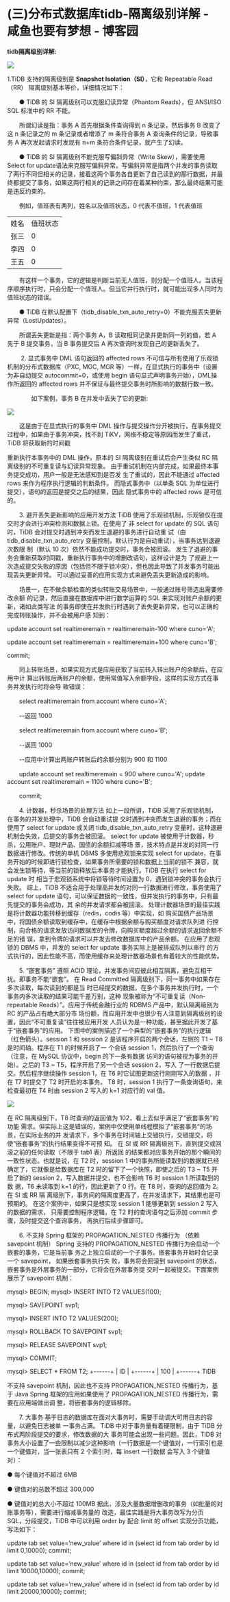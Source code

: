 

# (三)分布式数据库tidb-隔离级别详解 - 咸鱼也要有梦想 - 博客园

**tidb隔离级别详解:**

**![](assets/1599901829-cc3398d962de603b8e2a280e7b79b55e.png)**

1.TiDB 支持的隔离级别是 **Snapshot Isolation（SI）**，它和 Repeatable Read（RR） 隔离级别基本等价，详细情况如下：

　　● TiDB 的 SI 隔离级别可以克服幻读异常（Phantom Reads），但 ANSI/ISO SQL 标准中的 RR 不能。

　　所谓幻读是指：事务 A 首先根据条件查询得到 n 条记录，然后事务 B 改变了这 n 条记录之的 m 条记录或者增添了 m 条符合事务 A 查询条件的记录，导致事务 A 再次发起请求时发现有 n+m 条符合条件记录，就产生了幻读。

　　● TiDB 的 SI 隔离级别不能克服写偏斜异常（Write Skew），需要使用 Select for update语法来克服写偏斜异常。写偏斜异常是指两个并发的事务读取了两行不同但相关的记录，接着这两个事务各自更新了自己读到的那行数据，并最终都提交了事务，如果这两行相关的记录之间存在着某种约束，那么最终结果可能是违反约束的。

　　例如，值班表有两列，姓名以及值班状态，0 代表不值班，1 代表值班 

<table border="0"><tbody><tr><td>姓名</td><td>值班状态</td></tr><tr><td>张三</td><td>0</td></tr><tr><td>李四</td><td>0</td></tr><tr><td>王五</td><td>0</td></tr></tbody></table>

　　有这样一个事务，它的逻辑是判断当前无人值班，则分配一个值班人。当该程序顺序执行时，只会分配一个值班人。但当它并行执行时，就可能出现多人同时为值班状态的错误。

　　● TiDB 在默认配置下（tidb\_disable\_txn\_auto\_retry=0）不能克服丢失更新异常（LostUpdates）。

　　所谓丢失更新是指：两个事务 A，B 读取相同记录并更新同一列的值，若 A 先于 B 提交事务，当 B 事务提交后 A 再次查询时发现自己的更新丢失了。

　　 2. 显式事务中 DML 语句返回的 affected rows 不可信与所有使用了乐观锁机制的分布式数据库（PXC, MGC, MGR 等）一样，在显式执行的事务中（设置为非自动提交 autocommit=0，或使用 begin 语句显式声明事务开始），DML操作所返回的 affected rows 并不保证与最终提交事务时所影响的数据行数一致。

　　　　如下案例，事务 B 在并发中丢失了它的更新: 

![](assets/1599901829-fd4742bcdff2ff8f6893c421e9405164.png)

　　这是由于在显式执行的事务中 DML 操作与提交操作分开被执行，在事务提交过程中，如果由于事务冲突，找不到 TiKV，网络不稳定等原因而发生了重试，TiDB 将获取新的时间戳

重新执行本事务中的 DML 操作，原本的 SI 隔离级别在重试后会产生类似 RC 隔离级别的不可重复读与幻读异常现象。 由于重试机制在内部完成，如果最终本事务提交成功，用户一般是无法感知到是否发 生了重试的，因此不能通过 affected rows 来作为程序执行逻辑的判断条件。 而隐式事务中（以单条 SQL 为单位进行提交），语句的返回是提交之后的结果，因此 隐式事务中的 affected rows 是可信的。

　　3. 避开丢失更新影响的应用开发方法 TiDB 使用了乐观锁机制，乐观锁仅在提交时才会进行冲突检测和数据上锁。在使用了 非 select for update 的 SQL 语句时，TiDB 会对提交时遇到冲突而发生退避的事务进行自动重 试（由 tidb\_disable\_txn\_auto\_retry 变量控制，默认行为是自动重试），当事务达到退避次数限 制（默认 10 次）依然不能成功提交时，事务会被回滚。 发生了退避的事务会重新获取时间戳，重新执行事务中的增删改语句，这样设计是为 了规避上一次造成提交失败的原因（包括但不限于锁冲突），但也因此导致了并发事务可能出 现丢失更新异常。 可以通过妥善的应用实现方式来避免丢失更新造成的影响。

　　场景一，在不做余额检查的类似转账交易场景中，一般通过账号筛选出需要修改余额 的记录，然后直接在数据库中进行数学运算的 SQL 来实现对账户余额的更新，诸如此类写法 的事务即使在并发执行时遇到了丢失更新异常，也可以正确的完成转账操作，并不会被用户感 知到：

update account set realtimeremain = realtimeremain-100 where cuno='A';

update account set realtimeremain = realtimeremain+100 where cuno='B';

commit;

　　同上转账场景，如果实现方式是应用获取了当前转入转出账户的余额后，在应用中计 算出转账后两账户的余额，使用常值写入余额字段，这样的实现方式在事务并发执行时将会导 致错误：

　　select realtimeremain from account where cuno='A';

　　--返回 1000

　　select realtimeremain from account where cuno='B';

　　--返回 1000

　　--应用中计算出两账户转账后的余额分别为 900 和 1100

　　update account set realtimeremain = 900 where cuno='A'; update account set realtimeremain = 1100 where cuno='B';

　　commit;

　　4. 计数器，秒杀场景的处理方法 如上一段所讲，TiDB 采用了乐观锁机制，在事务的并发处理中，TiDB 会自动重试提 交时遇到冲突而发生退避的事务；而在使用了 select for update 或关闭 tidb\_disable\_txn\_auto\_retry 变量时，这种退避机制会失效，后提交的事务会被回滚。 select for update 被使用于计数器，秒杀，公用账户、理财产品、国债的余额扣减等场 景，技术特点是并发的对同一行数据进行修改。传统的单机 DBMS 多使用悲观锁来实现 select for update，在事务开始的时候即进行锁检查，如果事务所需要的锁和数据上当前的锁不 兼容，就会发生锁等待，等当前的锁释放后本事务才能执行。TiDB 在执行 select for update 时 相当于悲观锁系统中将锁等待时间设置为 0，遇到锁冲突的事务会执行失败。 综上，TiDB 不适合用于处理高并发的对同一行数据进行修改，事务使用了 select for update 语句，可以保证数据的一致性，但并发执行的事务中，只有最先提交的事务会成功，其 余的并发请求都会被回滚。 处理计数器场景的最佳实践是将计数器功能转移到缓存（redis，codis 等）中实现，如 购买国债产品场景中，将国债余额读取到缓存中，在缓存中根据余额与购买额度对请求队列进 行控制，向合格的请求发放访问数据库的令牌，向购买额度超过余额的请求返回余额不足的错 误，拿到令牌的请求可以并发去修改数据库中的产品余额。 在应用了悲观锁的 DBMS 中，并发的 select for update 事务实际上是被排成队列以串行 的方式执行的，因此性能不高，而使用缓存来处理计数器场景也有着较大的性能优势。

　　5. “嵌套事务” 遵照 ACID 理论，并发事务间应彼此相互隔离，避免互相干扰。即事务不能“嵌套”。 在 Read Committed 隔离级别下，同一事务中如果存在多次读取，每次读到的都是当 时已经提交的数据，在多个事务并发执行时，一个事务内多次读取的结果可能千差万别，这种 现象被称为“不可重复读（Non-repeatable Reads）”。应用于传统金融行业的 RDBMS 产品中，默认隔离级别为 RC 的产品占有绝大部分市 场份额，而应用开发中也很少有人注意到隔离级别的设置，因此“不可重复读”往往被应用开发 人员认为是一种功能，甚至据此开发了基于“嵌套事务”的应用。 下图中的案例描述了一个典型的“嵌套事务”的执行逻辑（红色箭头）。session 1 和 session 2 是该程序开启的两个会话，左侧的 T1 ~ T8 是时间轴。程序在 T1 的时候开启了一 个会话 session 1，然后执行了一个查询（注意，在 MySQL 协议中，begin 的下一条有数据 访问的语句被视为事务的开始）。之后的 T3 ~ T5，程序开启了另一个会话 session 2，写入 了一行数据后提交。然后程序继续操作 session 1，在 T6 时它试图更新这行刚刚写入的数据 ，并在 T7 时提交了 T2 时开启的本事务。 T8 时，session 1 执行了一条查询语句，来检查最初在 T4 时由 session 2 写入的 k=1 对应行的 val 值。

![](assets/1599901829-78866d4bfe021d9008fb7c7ca68fe92d.png)

在 RC 隔离级别下，T8 时查询的返回值为 102，看上去似乎满足了“嵌套事务”的功能 需求。但实际上这是错误的，案例中仅使用单线程模拟了“嵌套事务”的场景，在实际业务的并 发请求下，多个事务在时间轴上交错执行，交错提交，将使“嵌套事务”的执行结果变得不可预 知。 在 SI 或 RR 隔离级别下，直到提交或回滚之前的任何读取（不限于 tab1 表）所返回 的结果都对应事务开始的那个瞬间的一致性状态。也就是说，在 T2 时，session 1 中的事务所能读取到的数据就已经确定了，它就像是给数据库在 T2 时的留下了一个快照，即使之后的 T3 ~ T5 开启了新的 session 2，写入数据并提交，也不会影响 T6 时 session 1 所读取到的数 据，T6 未读取到 k=1 的行，因此更新了 0 行。在 T8 时，查询的返回值为 2。在 SI 或 RR 隔 离级别下，事务间的隔离度更高了，在并发请求下，其结果也是可预期的。 在这个案例中，如果只是想实现 session 1 能够更新到 session 2 写入的数据的需求， 只需要控制程序逻辑，在 T2 时的查询语句之后添加 commit 步骤，及时提交这个查询事务， 再执行后续步骤即可。

　　6. 不支持 Spring 框架的 PROPAGATION\_NESTED 传播行为 （依赖 savepoint 机制） Spring 支持的 PROPAGATION\_NESTED 传播行为会启动一个嵌套的事务，它是当前事 务之上独立启动的一个子事务。嵌套事务开始时会记录一个 savepoint， 如果嵌套事务执行失 败，事务将会回滚到 savepoint 的状态，嵌套事务是外层事务的一部分，它将会在外层事务提 交时一起被提交。下面案例展示了 savepoint 机制：

mysql> BEGIN; mysql> INSERT INTO T2 VALUES(100);

mysql> SAVEPOINT svp1;

mysql> INSERT INTO T2 VALUES(200);

mysql> ROLLBACK TO SAVEPOINT svp1;

mysql> RELEASE SAVEPOINT svp1;

mysql> COMMIT;

mysql> SELECT \* FROM T2; +------+ | ID | +------+ | 100 | +------+ TiDB

不支持 savepoint 机制，因此也不支持 PROPAGATION\_NESTED 传播行为，基于 Java Spring 框架的应用如果使用了 PROPAGATION\_NESTED 传播行为，需要在应用端做出调 整，将嵌套事务的逻辑移除。

　　7. 大事务 基于日志的数据库在面对大事务时，需要手动调大可用日志的容量，以避免日志被单 一事务占满。 TiDB 中对于事务量有着硬限制，由于 TiDB 分布式两阶段提交的要求，修改数据的大 事务可能会出现一些问题。因此，TiDB 对事务大小设置了一些限制以减少这种影响（一行数据是一个键值对，一行索引也是一个键值对，当一张表只有 2 个索引时，每 insert 一行数据 会写入 3 个键值对）：

● 每个键值对不超过 6MB

● 键值对的总数不超过 300,000

● 键值对的总大小不超过 100MB 据此，涉及大量数据增删改的事务（如批量的对账事务等），需要进行缩减事务量的 改造，最佳实践是将大事务改写为分页 SQL，分段提交，TiDB 中可以利用 order by 配合 limit 的 offset 实现分页功能，写法如下：

update tab set value=’new\_value’ where id in (select id from tab order by id limit 0,10000); commit;

update tab set value=’new\_value’ where id in (select id from tab order by id limit 10000,10000); commit;

update tab set value=’new\_value’ where id in (select id from tab order by id limit 20000,10000); commit;

